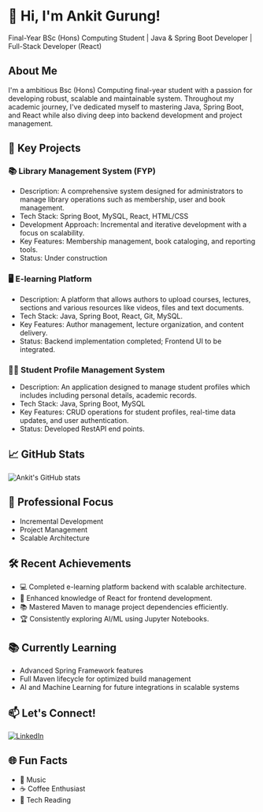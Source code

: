 # 👋 Hi, I'm Ankit Gurung!
Final-Year BSc (Hons) Computing Student | Java & Spring Boot Developer | Full-Stack Developer (React)

## About Me
I'm a ambitious Bsc (Hons) Computing final-year student with a passion for developing robust, scalable and maintainable system. Throughout my academic journey, I've dedicated myself to mastering Java, Spring Boot, and React while also diving deep into backend development and project management. 

## 💼 Key Projects
### 📚 Library Management System (FYP)
- Description: A comprehensive system designed for administrators to manage library operations such as membership, user and book management.
- Tech Stack: Spring Boot, MySQL, React, HTML/CSS
- Development Approach: Incremental and iterative development with a focus on scalability.
- Key Features: Membership management, book cataloging, and reporting tools.
- Status: Under construction

### 🖥️ E-learning Platform
- Description: A platform that allows authors to upload courses, lectures, sections and various resources like videos, files and text documents.
- Tech Stack: Java, Spring Boot, React, Git, MySQL.
- Key Features: Author management, lecture organization, and content delivery.
- Status: Backend implementation completed; Frontend UI to be integrated.

### 🧑‍🎓 Student Profile Management System
- Description: An application designed to manage student profiles which includes including personal details, academic records.
- Tech Stack: Java, Spring Boot, MySQL
- Key Features: CRUD operations for student profiles, real-time data updates, and user authentication.
- Status: Developed RestAPI end points.

## 📈 GitHub Stats </br>
![Ankit's GitHub stats](https://github-readme-stats.vercel.app/api?username=AnkitGurungg&show_icons=true&theme=radical)

## 🎯 Professional Focus
- Incremental Development
- Project Management
- Scalable Architecture

## 🛠️ Recent Achievements
- 💻 Completed e-learning platform backend with scalable architecture.
- 🚀 Enhanced knowledge of React for frontend development.
- 📚 Mastered Maven to manage project dependencies efficiently.
- 🏆 Consistently exploring AI/ML using Jupyter Notebooks.

## 📚 Currently Learning
- Advanced Spring Framework features
- Full Maven lifecycle for optimized build management
- AI and Machine Learning for future integrations in scalable systems

## 📫 Let's Connect! </br>
[![LinkedIn](https://img.shields.io/badge/LinkedIn-%230077B5.svg?style=flat&logo=linkedin&logoColor=white)](https://www.linkedin.com/in/ankit-gurung-0138291a0/)

## 🌐 Fun Facts
- 🎵 Music
- ☕ Coffee Enthusiast
- 📖 Tech Reading

<!---
AnkitGurungg/AnkitGurungg is a ✨ special ✨ repository because its `README.md` (this file) appears on your GitHub profile.
You can click the Preview link to take a look at your changes.
--->

